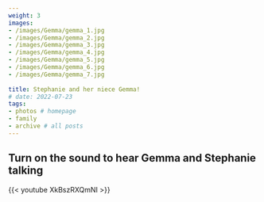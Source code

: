 ```yaml
---
weight: 3
images:
- /images/Gemma/gemma_1.jpg
- /images/Gemma/gemma_2.jpg
- /images/Gemma/gemma_3.jpg
- /images/Gemma/gemma_4.jpg
- /images/Gemma/gemma_5.jpg
- /images/Gemma/gemma_6.jpg
- /images/Gemma/gemma_7.jpg
  
title: Stephanie and her niece Gemma!
# date: 2022-07-23
tags:
- photos # homepage
- family
- archive # all posts
---
```

## Turn on the sound to hear Gemma and Stephanie talking
{{< youtube XkBszRXQmNI >}}
